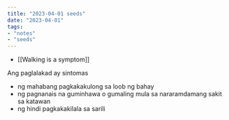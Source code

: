 ```yaml
---
title: "2023-04-01 seeds"
date: "2023-04-01"
tags:
- "notes"
- "seeds"
---
```


- [[Walking is a symptom]]

Ang paglalakad ay sintomas
- ng mahabang pagkakakulong sa loob ng bahay
- ng pagnanais na guminhawa o gumaling mula sa nararamdamang sakit sa katawan
- ng hindi pagkakakilala sa sarili